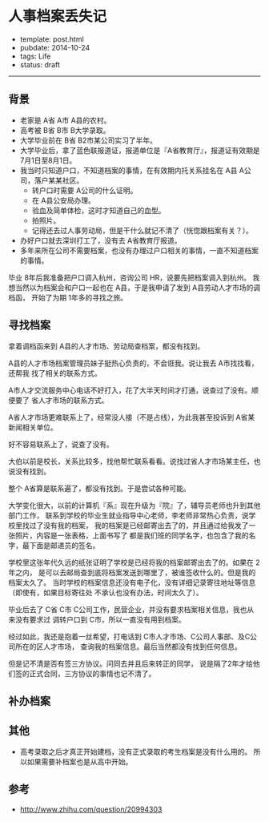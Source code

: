 
# 人事档案丢失记

- template: post.html
- pubdate: 2014-10-24
- tags: Life
- status: draft

----

## 背景

* 老家是 A省 A市 A县的农村。
* 高考被 B省 B市 B大学录取。
* 大学毕业前在 B省 B2市某公司实习了半年。
* 大学毕业后，拿了蓝色联报道证，报道单位是『A省教育厅』，报道证有效期是 7月1日至8月1日。
* 我当时只知道户口，不知道档案的事情，在有效期内托关系挂名在 A县 A公司，落户某某社区。
  * 转户口时需要 A公司的什么证明。
  * 在 A县公安局办理。
  * 验血及简单体检，这时才知道自己的血型。
  * 拍照片。
  * 记得还去过人事劳动局，但是干什么就记不清了（恍惚跟档案有关？）。
* 办好户口就去深圳打工了，没有去 A省教育厅报道。
* 多年来所在公司不需要档案，也没有办理过户口相关的事情，一直不知道档案的事情。

毕业 8年后我准备把户口调入杭州，咨询公司 HR，说要先把档案调入到杭州。
我想当然以为档案会和户口一起也在 A县，于是我申请了发到 A县劳动人才市场的调档函，
开始了为期 1年多的寻找之旅。

## 寻找档案

拿着调档函来到 A县的人才市场、劳动局查档案，都没有找到。

A县的人才市场档案管理员妹子挺热心负责的，不会诳我。说让我去 A市找找看，还帮我
找了相关的联系方式。

A市人才交流服务中心电话不好打入，花了大半天时间才打通，说查过了没有。顺便要了
省人才市场的联系方式。

A省人才市场更难联系上了，经常没人接（不是占线），为此我甚至投诉到 A省某新闻相关单位。

好不容易联系上了，说查了没有。

大伯以前是校长，关系比较多，找他帮忙联系看看。说找过省人才市场某主任，也说没有找到。

整个 A省算是联系遍了，都没有找到。于是尝试各种可能。

大学变化很大，以前的计算机『系』现在升级为『院』了，辅导员老师也升到其他部门工作，
联系到学校的毕业生就业指导中心老师，李老师非常热心负责，说学校里找过了没有我的档案，
我的档案是已经邮寄出去了的，并且通过给我发了一张照片，内容是一张表格，上面书写了
都是我们班的同学名字，也包含了我的名字，最下面是邮递员的签名。

学校里这张年代久远的纸张证明了学校是已经将我的档案邮寄出去了的。如果在 2年之内，
是可以去邮局查到底将档案发送到哪里了，被谁签收什么的。但是我的档案太久了。
当时学校的档案信息还没有电子化，没有详细记录寄往地址等信息（即使有，如果目标寄往处
不承认也没有办法，时间太久了）。

毕业后去了 C省 C市 C公司工作，民营企业，并没有要求档案相关信息，我也从来没有要求过
调转户口到 C市，所以一直没有用到档案。

经过如此，我还是抱着一丝希望，打电话到 C市人才市场、C公司人事部、及C公司所在的区人才市场，
查询我的档案信息。最后当然都没有找到任何信息。


  但是记不清是否有签三方协议。问同去并且后来转正的同学，
  说是隔了2年才给他们签的正式合同，三方协议的事情也记不清了。

## 补办档案

## 其他

* 高考录取之后才真正开始建档，没有正式录取的考生档案是没有什么用的。
  所以如果需要补档案也是从高中开始。

## 参考

* http://www.zhihu.com/question/20994303
